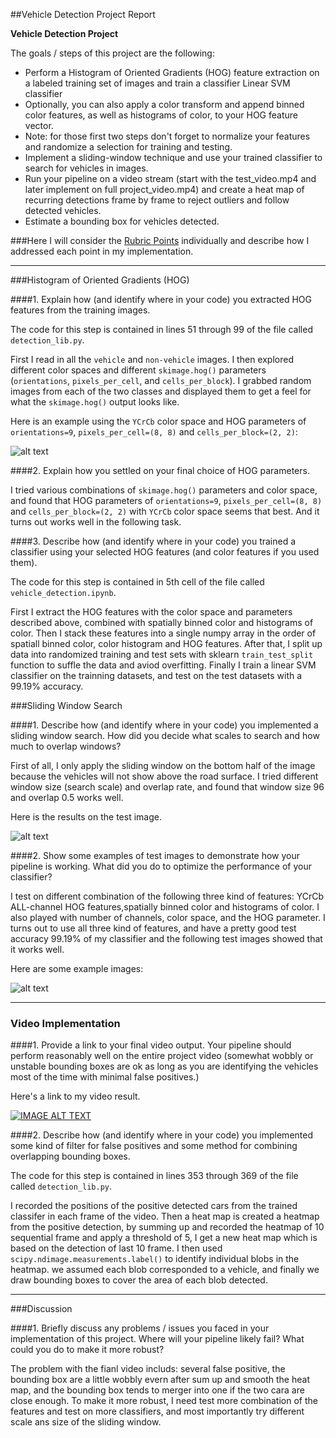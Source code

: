 ##Vehicle Detection Project Report

**Vehicle Detection Project**

The goals / steps of this project are the following:

* Perform a Histogram of Oriented Gradients (HOG) feature extraction on a labeled training set of images and train a classifier Linear SVM classifier
* Optionally, you can also apply a color transform and append binned color features, as well as histograms of color, to your HOG feature vector. 
* Note: for those first two steps don't forget to normalize your features and randomize a selection for training and testing.
* Implement a sliding-window technique and use your trained classifier to search for vehicles in images.
* Run your pipeline on a video stream (start with the test_video.mp4 and later implement on full project_video.mp4) and create a heat map of recurring detections frame by frame to reject outliers and follow detected vehicles.
* Estimate a bounding box for vehicles detected.

[//]: # (Image References)
[image1]: ./output_images/ycrcb_hog.png
[image2]: ./output_images/detected_car.png
[image3]: ./output_images/detected_car_heatmap.png

###Here I will consider the [Rubric Points](https://review.udacity.com/#!/rubrics/513/view) individually and describe how I addressed each point in my implementation.  

---

###Histogram of Oriented Gradients (HOG)

####1. Explain how (and identify where in your code) you extracted HOG features from the training images.

The code for this step is contained in lines 51 through 99 of the file called `detection_lib.py`.  

First I read in all the `vehicle` and `non-vehicle` images. I then explored different color spaces and different `skimage.hog()` parameters (`orientations`, `pixels_per_cell`, and `cells_per_block`).  I grabbed random images from each of the two classes and displayed them to get a feel for what the `skimage.hog()` output looks like.

Here is an example using the `YCrCb` color space and HOG parameters of `orientations=9`, `pixels_per_cell=(8, 8)` and `cells_per_block=(2, 2)`:

![alt text][image1]

####2. Explain how you settled on your final choice of HOG parameters.

I tried various combinations of `skimage.hog()` parameters and color space, and found that HOG parameters of `orientations=9`, `pixels_per_cell=(8, 8)` and `cells_per_block=(2, 2)` with `YCrCb` color space seems that best. And it turns out works well in the following task.

####3. Describe how (and identify where in your code) you trained a classifier using your selected HOG features (and color features if you used them).

The code for this step is contained in 5th cell of the file called `vehicle_detection.ipynb`.  

First I extract the HOG features with the color space and parameters described above, combined with spatially binned color and histograms of color. Then I stack these features into a single numpy array in the order of spatiall binned color, color histogram and HOG features. After that, I split up data into randomized training and test sets with sklearn `train_test_split` function to suffle the data and aviod overfitting. Finally I train a linear SVM classifier on the trainning datasets, and test on the test datasets with a 99.19% accuracy.

###Sliding Window Search

####1. Describe how (and identify where in your code) you implemented a sliding window search.  How did you decide what scales to search and how much to overlap windows?

First of all, I only apply the sliding window on the bottom half of the image because the vehicles will not show above the road surface. I tried different window size (search scale) and overlap rate, and found that window size 96 and overlap 0.5 works well. 

Here is the results on the test image.

![alt text][image2]

####2. Show some examples of test images to demonstrate how your pipeline is working.  What did you do to optimize the performance of your classifier?

I test on different combination of the following three kind of features: YCrCb ALL-channel HOG features,spatially binned color and histograms of color. I also played with number of channels, color space, and the HOG parameter. I turns out to use all three kind of features, and have a pretty good test accuracy 99.19% of my classifier and the following test images showed that it works well.  

Here are some example images:

![alt text][image3]

---

### Video Implementation

####1. Provide a link to your final video output.  Your pipeline should perform reasonably well on the entire project video (somewhat wobbly or unstable bounding boxes are ok as long as you are identifying the vehicles most of the time with minimal false positives.)

Here's a link to my video result.

[![IMAGE ALT TEXT](http://img.youtube.com/vi/DF7vj5NXV_Y/0.jpg)](https://youtu.be/DF7vj5NXV_Y "fianl project video ")


####2. Describe how (and identify where in your code) you implemented some kind of filter for false positives and some method for combining overlapping bounding boxes.

The code for this step is contained in lines 353 through 369 of the file called `detection_lib.py`.

I recorded the positions of the positive detected cars from the trained classifer in each frame of the video. Then a heat map is created a heatmap from the positive detection, by summing up and recorded the heatmap of 10 sequential frame and apply a threshold of 5, I get a new heat map which is based on the detection of last 10 frame. I then used `scipy.ndimage.measurements.label()` to identify individual blobs in the heatmap.  we assumed each blob corresponded to a vehicle, and finally we draw bounding boxes to cover the area of each blob detected.  

---

###Discussion

####1. Briefly discuss any problems / issues you faced in your implementation of this project.  Where will your pipeline likely fail?  What could you do to make it more robust?

The problem with the fianl video includs: several false positive, the bounding box are a little wobbly evern after sum up and smooth the heat map, and the bounding box tends to merger into one if the two cara are close enough. To make it more robust, I need test more combination of the features and test on more classifiers, and most importantly try different scale ans size of the sliding window. 

